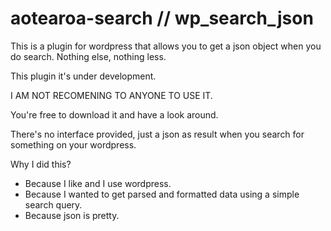 aotearoa-search // wp_search_json
==============

This is a plugin for wordpress that allows you to get a json object when you do search. 
Nothing else, nothing less.

This plugin it's under development. 

I AM NOT RECOMENING TO ANYONE TO USE IT. 

You're  free to download it and have a look around.

There's no interface provided, just a json as result when you search for something on your wordpress.

Why I did this?

- Because I like and I use wordpress.
- Because I wanted to get parsed and formatted data using a simple search query.
- Because json is pretty.
